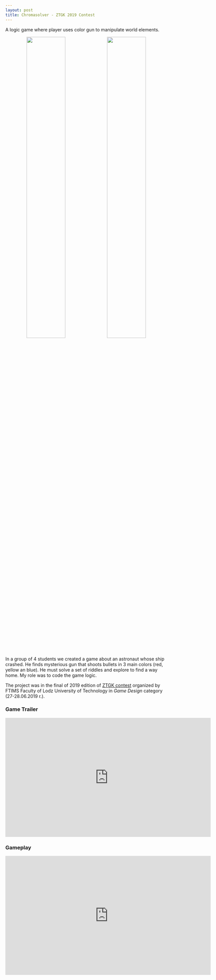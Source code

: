 ```yaml
---
layout: post
title: Chromasolver - ZTGK 2019 Contest
---
```


A logic game where player uses color gun to manipulate world elements.
<p align="middle">
  <img src="/images/chromasolver1.jpg" width="49%" />
  <img src="/images/chromasolver2.jpg" width="49%" /> 
</p>

In a group of 4 students we created a game about an astronaut whose ship crashed. He finds mysterious gun that shoots bullets in 3 main colors (red, yellow an blue). He must solve a set of riddles and explore to find a way home. My role was to code the game logic.

The project was in the final of 2019 edition of [ZTGK contest](https://gry.it.p.lodz.pl/main/index.php/pl/news) organized by FTIMS Faculty of Lodz University of Technology in *Game Design* category (27-28.06.2019 r.).  

### Game Trailer
<iframe src="https://player.vimeo.com/video/342792919" width="640" height="370" frameborder="0" allow="autoplay; fullscreen" allowfullscreen></iframe>

### Gameplay
<iframe src="https://player.vimeo.com/video/342805021" width="640" height="370" frameborder="0" allow="autoplay; fullscreen" allowfullscreen></iframe>
